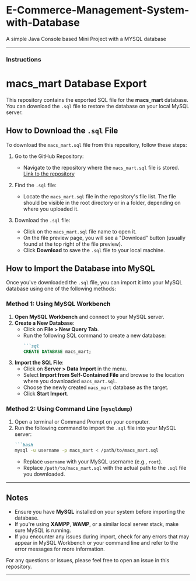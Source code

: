 # E-Commerce-Management-System-with-Database
A simple Java Console based Mini Project with a MYSQL database

---

### Instructions


# macs_mart Database Export

This repository contains the exported SQL file for the **macs_mart** database. You can download the `.sql` file to restore the database on your local MySQL server.

## How to Download the `.sql` File

To download the `macs_mart.sql` file from this repository, follow these steps:

1. Go to the GitHub Repository:

   - Navigate to the repository where the `macs_mart.sql` file is stored.  
     [Link to the repository](https://github.com/chaitali-kulkarni1/E-Commerce-Management-System-with-Database)

2. Find the `.sql` file:
   - Locate the `macs_mart.sql` file in the repository's file list. The file should be visible in the root directory or in a folder, depending on where you uploaded it.

3. Download the `.sql` file:
   - Click on the `macs_mart.sql` file name to open it.
   - On the file preview page, you will see a "Download" button (usually found at the top right of the file preview).
   - Click **Download** to save the `.sql` file to your local machine.
     
## How to Import the Database into MySQL

Once you've downloaded the `.sql` file, you can import it into your MySQL database using one of the following methods:

### Method 1: Using MySQL Workbench

1. **Open MySQL Workbench** and connect to your MySQL server.
2. **Create a New Database**:
   - Click on **File > New Query Tab**.
   - Run the following SQL command to create a new database:
     ```markdown
     ```sql
     CREATE DATABASE macs_mart;
     ```
3. **Import the SQL File**:
   - Click on **Server > Data Import** in the menu.
   - Select **Import from Self-Contained File** and browse to the location where you downloaded `macs_mart.sql`.
   - Choose the newly created `macs_mart` database as the target.
   - Click **Start Import**.

### Method 2: Using Command Line (`mysqldump`)

1. Open a terminal or Command Prompt on your computer.
2. Run the following command to import the `.sql` file into your MySQL server:
   ```markdown
   ```bash
   mysql -u username -p macs_mart < /path/to/macs_mart.sql
   ```
   - Replace `username` with your MySQL username (e.g., `root`).
   - Replace `/path/to/macs_mart.sql` with the actual path to the `.sql` file you downloaded.

---

## Notes

- Ensure you have **MySQL** installed on your system before importing the database.
- If you're using **XAMPP**, **WAMP**, or a similar local server stack, make sure MySQL is running.
- If you encounter any issues during import, check for any errors that may appear in MySQL Workbench or your command line and refer to the error messages for more information.

For any questions or issues, please feel free to open an issue in this repository.



---
